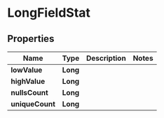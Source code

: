 

# LongFieldStat

## Properties

Name | Type | Description | Notes
------------ | ------------- | ------------- | -------------
**lowValue** | **Long** |  | 
**highValue** | **Long** |  | 
**nullsCount** | **Long** |  | 
**uniqueCount** | **Long** |  | 



